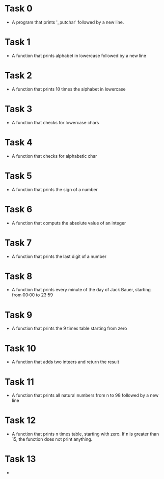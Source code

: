 # Task 0
 - A program that prints '_putchar' followed by a new line.
# Task 1
 - A function that prints alphabet in lowercase followed by a new line
# Task 2
 - A function that prints 10 times the alphabet in lowercase
# Task 3
 - A function that checks for lowercase chars
# Task 4
 - A function that checks for alphabetic char
# Task 5
 - A function that prints the sign of a number
# Task 6
 - A function that computs the absolute value of an integer
# Task 7
 - A function that prints the last digit of a number
# Task 8
 - A function that prints every minute of the day of Jack Bauer, starting from
   00:00 to 23:59
# Task 9
 - A function that prints the 9 times table starting from zero
# Task 10
 - A function that adds two inteers and return the result
# Task 11
 - A function that prints all natural numbers from n to 98 followed by a new line
# Task 12
 - A function that prints n times table, starting with zero. If n is greater than
   15, the function does not print anything.
# Task 13
 - 
